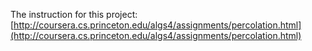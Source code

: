 The instruction for this project:
[http://coursera.cs.princeton.edu/algs4/assignments/percolation.html](http://coursera.cs.princeton.edu/algs4/assignments/percolation.html)
